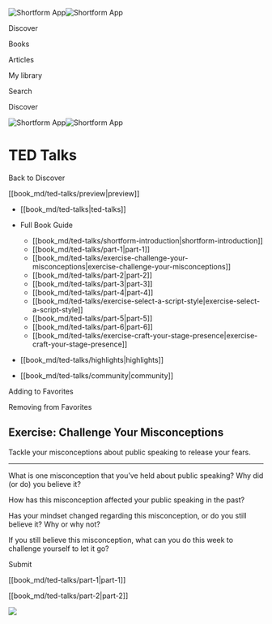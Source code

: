 ![Shortform App](/img/logo.36a2399e.svg)![Shortform App](/img/logo-dark.70c1b072.svg)

Discover

Books

Articles

My library

Search

Discover

![Shortform App](/img/logo.36a2399e.svg)![Shortform App](/img/logo-dark.70c1b072.svg)

# TED Talks

Back to Discover

[[book_md/ted-talks/preview|preview]]

  * [[book_md/ted-talks|ted-talks]]
  * Full Book Guide

    * [[book_md/ted-talks/shortform-introduction|shortform-introduction]]
    * [[book_md/ted-talks/part-1|part-1]]
    * [[book_md/ted-talks/exercise-challenge-your-misconceptions|exercise-challenge-your-misconceptions]]
    * [[book_md/ted-talks/part-2|part-2]]
    * [[book_md/ted-talks/part-3|part-3]]
    * [[book_md/ted-talks/part-4|part-4]]
    * [[book_md/ted-talks/exercise-select-a-script-style|exercise-select-a-script-style]]
    * [[book_md/ted-talks/part-5|part-5]]
    * [[book_md/ted-talks/part-6|part-6]]
    * [[book_md/ted-talks/exercise-craft-your-stage-presence|exercise-craft-your-stage-presence]]
  * [[book_md/ted-talks/highlights|highlights]]
  * [[book_md/ted-talks/community|community]]



Adding to Favorites 

Removing from Favorites 

## Exercise: Challenge Your Misconceptions

Tackle your misconceptions about public speaking to release your fears.

* * *

What is one misconception that you’ve held about public speaking? Why did (or do) you believe it?

How has this misconception affected your public speaking in the past?

Has your mindset changed regarding this misconception, or do you still believe it? Why or why not?

If you still believe this misconception, what can you do this week to challenge yourself to let it go?

Submit 

[[book_md/ted-talks/part-1|part-1]]

[[book_md/ted-talks/part-2|part-2]]

![](https://bat.bing.com/action/0?ti=56018282&Ver=2&mid=0f20355e-b428-44e1-953d-705566b98979&sid=f30c5e70639211ee87d33f0876d93783&vid=f30c9700639211eeb3a75d830392c94f&vids=0&msclkid=N&pi=0&lg=en-US&sw=800&sh=600&sc=24&nwd=1&tl=Shortform%20%7C%20Book&p=https%3A%2F%2Fwww.shortform.com%2Fapp%2Fbook%2Fted-talks%2Fexercise-challenge-your-misconceptions&r=&lt=295&evt=pageLoad&sv=1&rn=604664)
